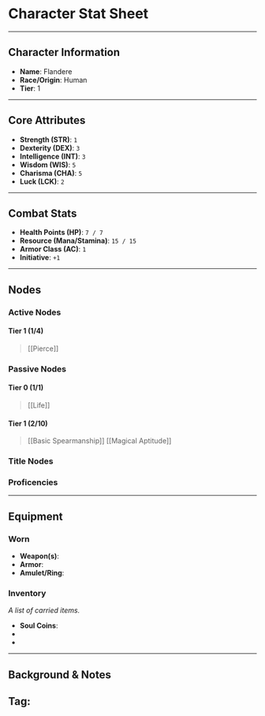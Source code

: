 # Character Stat Sheet

---

## Character Information
- **Name**: Flandere
- **Race/Origin**: Human
- **Tier**: 1

---

## Core Attributes
- **Strength (STR)**: `1`
- **Dexterity (DEX)**: `3`
- **Intelligence (INT)**: `3`
- **Wisdom (WIS)**: `5`
- **Charisma (CHA)**: `5`
- **Luck (LCK)**: `2`

---

## Combat Stats
- **Health Points (HP)**: `7 / 7`
- **Resource (Mana/Stamina)**: `15 / 15`
- **Armor Class (AC)**: `1`
- **Initiative**: `+1`

---

## Nodes
### Active Nodes
#### Tier 1 (1/4)
> [[Pierce]] 

### Passive Nodes
#### Tier 0 (1/1)
> [[Life]]
#### Tier 1 (2/10)
> [[Basic Spearmanship]] 
> [[Magical Aptitude]]
### Title Nodes


### Proficencies 

---

## Equipment
### Worn
- **Weapon(s)**: 
- **Armor**: 
- **Amulet/Ring**: 

### Inventory
*A list of carried items.*
- **Soul Coins**: 
- 
- 

---

## Background & Notes
**Tag**: 
- 
